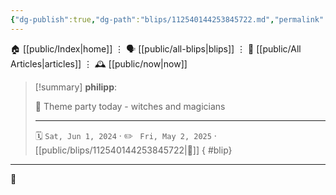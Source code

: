 ```yaml
---
{"dg-publish":true,"dg-path":"blips/112540144253845722.md","permalink":"/blips/112540144253845722/","title":"philipp on mastodon @ 2024-06-01"}
---
```



<div class="transclusion internal-embed is-loaded"><div class="markdown-embed">




🏠 [[public/Index\|home]]  ⋮ 🗣️ [[public/all-blips\|blips]] ⋮  📝 [[public/All Articles\|articles]]  ⋮ 🕰️ [[public/now\|now]]


</div></div>


> [!summary] **philipp**:
>
> 🧙 Theme party today - witches and magicians
> - - -
>
> 🗓️ <code>Sat, Jun 1, 2024</code>  · ✏️ <code> Fri, May 2, 2025</code>  · [[public/blips/112540144253845722\|🔗]]
{ #blip}


- - -

 👾
